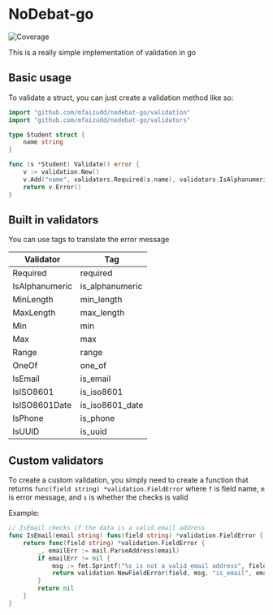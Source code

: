 # NoDebat-go
![Coverage](https://img.shields.io/badge/Coverage-87.3%25-brightgreen)

This is a really simple implementation of validation in go

## Basic usage

To validate a struct, you can just create a validation method like so:
```go
import "github.com/mfaizudd/nodebat-go/validation"
import "github.com/mfaizudd/nodebat-go/validators"

type Student struct {
    name string
}

func (s *Student) Validate() error {
    v := validation.New()
    v.Add("name", validators.Required(s.name), validators.IsAlphanumeric(s.name))
    return v.Error()
}
```

## Built in validators
You can use tags to translate the error message

| Validator      | Tag             |
|----------------|-----------------|
| Required       | required        |
| IsAlphanumeric | is_alphanumeric |
| MinLength      | min_length      |
| MaxLength      | max_length      |
| Min            | min             |
| Max            | max             |
| Range          | range           |
| OneOf          | one_of          |
| IsEmail        | is_email        |
| IsISO8601      | is_iso8601      |
| IsISO8601Date  | is_iso8601_date |
| IsPhone        | is_phone        |
| IsUUID         | is_uuid         |

## Custom validators
To create a custom validation, you simply need to create a function that 
returns `func(field string) *validation.FieldError` where `f` is field name, `m`
is error message, and `s` is whether the checks is valid

Example: 
```go
// IsEmail checks if the data is a valid email address
func IsEmail(email string) func(field string) *validation.FieldError {
	return func(field string) *validation.FieldError {
		_, emailErr := mail.ParseAddress(email)
		if emailErr != nil {
			msg := fmt.Sprintf("%s is not a valid email address", field)
			return validation.NewFieldError(field, msg, "is_email", email)
		}
        return nil
	}
}
```
